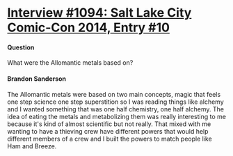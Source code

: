 # [Interview #1094: Salt Lake City Comic-Con 2014, Entry #10](https://www.theoryland.com/intvmain.php?i=1094#10)

#### Question

What were the Allomantic metals based on?

#### Brandon Sanderson

The Allomantic metals were based on two main concepts, magic that feels one step science one step superstition so I was reading things like alchemy and I wanted something that was one half chemistry, one half alchemy. The idea of eating the metals and metabolizing them was really interesting to me because it's kind of almost scientific but not really. That mixed with me wanting to have a thieving crew have different powers that would help different members of a crew and I built the powers to match people like Ham and Breeze.

